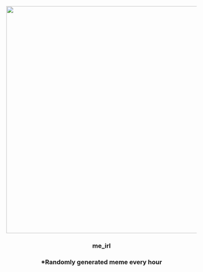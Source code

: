 <p align="center">
        <img src="https://i.redd.it/lkkgsj9460b91.jpg" width="600" height="600">
        </p>
        <h3 align="center">me_irl</h3>
        <h3 align="center">*Randomly generated meme every hour</h3>
    